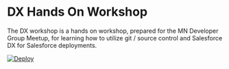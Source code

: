 # DX Hands On Workshop

The DX workshop is a hands on workshop, prepared for the MN Developer Group Meetup, for learning how to utilize git / source control and Salesforce DX for Salesforce deployments.

[![Deploy](https://deploy-to-sfdx.com/dist/assets/images/DeployToSFDX.svg)](https://deploy-to-sfdx.com/)


